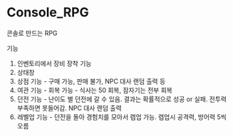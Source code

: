 # Console_RPG
콘솔로 만드는 RPG

기능
1. 인벤토리에서 장비 장착 기능
2. 상태창
3. 상점 기능 - 구매 가능, 판매 불가, NPC 대사 랜덤 출력 등
4. 여관 기능 - 회복 가능 - 식사는 50 회복, 잠자기는 전부 회복
5. 던전 기능 - 난이도 별 던전에 갈 수 있음. 결과는 확률적으로 성공 or 실패. 전투력 부족하면 못들어감. NPC 대사 랜덤 출력
6. 레벨업 기능 - 던전을 돌아 경험치를 모아서 렙업 가능. 렙업시 공격력, 방어력 5씩 오름
